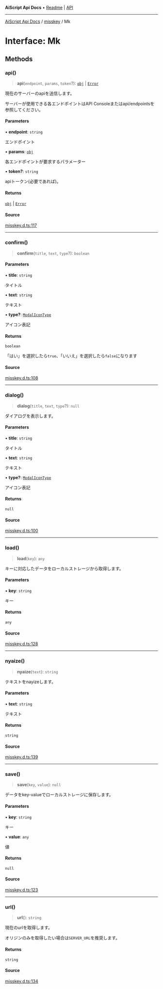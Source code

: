 ---
---
**AiScript Api Docs** • [Readme](../../README.md) \| [API](../../modules.md)

***

[AiScript Api Docs](../../README.md) / [misskey](../README.md) / Mk

# Interface: Mk

## Methods

### api()

> **api**(`endpoint`, `params`, `token`?): [`obj`](../../std/type-aliases/obj.md) \| [`Error`](../../std/interfaces/Error.md)

現在のサーバーのapiを送信します。

サーバーが使用できる各エンドポイントはAPI Consoleまたはapi/endpointsを参照してください。

#### Parameters

• **endpoint**: `string`

エンドポイント

• **params**: [`obj`](../../std/type-aliases/obj.md)

各エンドポイントが要求するパラメーター

• **token?**: `string`

apiトークン(必要であれば)。

#### Returns

[`obj`](../../std/type-aliases/obj.md) \| [`Error`](../../std/interfaces/Error.md)

#### Source

[misskey.d.ts:117](https://github.com/slofp/aitslib/blob/417fe62f0102d90b12040038b8cfc8d08c6859ce/src/misskey.d.ts#L117)

***

### confirm()

> **confirm**(`title`, `text`, `type`?): `boolean`

#### Parameters

• **title**: `string`

タイトル

• **text**: `string`

テキスト

• **type?**: [`ModalIconType`](../type-aliases/ModalIconType.md)

アイコン表記

#### Returns

`boolean`

「はい」を選択したら`true`、「いいえ」を選択したら`false`になります

#### Source

[misskey.d.ts:108](https://github.com/slofp/aitslib/blob/417fe62f0102d90b12040038b8cfc8d08c6859ce/src/misskey.d.ts#L108)

***

### dialog()

> **dialog**(`title`, `text`, `type`?): `null`

ダイアログを表示します。

#### Parameters

• **title**: `string`

タイトル

• **text**: `string`

テキスト

• **type?**: [`ModalIconType`](../type-aliases/ModalIconType.md)

アイコン表記

#### Returns

`null`

#### Source

[misskey.d.ts:100](https://github.com/slofp/aitslib/blob/417fe62f0102d90b12040038b8cfc8d08c6859ce/src/misskey.d.ts#L100)

***

### load()

> **load**(`key`): `any`

キーに対応したデータをローカルストレージから取得します。

#### Parameters

• **key**: `string`

キー

#### Returns

`any`

#### Source

[misskey.d.ts:128](https://github.com/slofp/aitslib/blob/417fe62f0102d90b12040038b8cfc8d08c6859ce/src/misskey.d.ts#L128)

***

### nyaize()

> **nyaize**(`text`): `string`

テキストをnayizeします。

#### Parameters

• **text**: `string`

テキスト

#### Returns

`string`

#### Source

[misskey.d.ts:139](https://github.com/slofp/aitslib/blob/417fe62f0102d90b12040038b8cfc8d08c6859ce/src/misskey.d.ts#L139)

***

### save()

> **save**(`key`, `value`): `null`

データをkey-valueでローカルストレージに保存します。

#### Parameters

• **key**: `string`

キー

• **value**: `any`

値

#### Returns

`null`

#### Source

[misskey.d.ts:123](https://github.com/slofp/aitslib/blob/417fe62f0102d90b12040038b8cfc8d08c6859ce/src/misskey.d.ts#L123)

***

### url()

> **url**(): `string`

現在のurlを取得します。

オリジンのみを取得したい場合は`SERVER_URL`を推奨します。

#### Returns

`string`

#### Source

[misskey.d.ts:134](https://github.com/slofp/aitslib/blob/417fe62f0102d90b12040038b8cfc8d08c6859ce/src/misskey.d.ts#L134)
